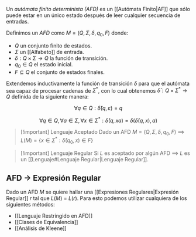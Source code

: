 Un *autómata finito determinista (AFD)* es un [[Autómata Finito|AF]] que sólo puede estar en un único estado después de leer cualquier secuencia de entradas.

Definimos un *AFD* como $M=(Q,\Sigma,\delta, q_0, F)$ donde:
- $Q$ un conjunto finito de estados.
- $\Sigma$ un [[Alfabeto]] de entrada.
- $\delta : Q \times \Sigma \rightarrow Q$ la función de transición.
- $q_0 \in Q$ el estado inicial.
- $F \subseteq Q$ el conjunto de estados finales.

Extendemos inductivamente la función de transición $\delta$ para que el autómata sea capaz de procesar cadenas de $\Sigma^\ast$,  con lo cual obtenemos $\hat{\delta} : Q \times \Sigma^\ast \rightarrow Q$ definida de la siguiente manera:

$$
\forall q \in Q : \hat{\delta}(q, \varepsilon) = q
$$

$$
\forall q \in Q, \forall a \in \Sigma, \forall x \in \Sigma^\ast : \hat{\delta}(q, xa) = \delta(\hat{\delta}(q, x), a)
$$

>[!important] Lenguaje Aceptado
>Dado un AFD $M=(Q,\Sigma,\delta, q_0, F)$  $\implies$  $L(M) = \{ x \in \Sigma^\ast : \hat{\delta}(q_0, x) \in F \}$

>[!important] Lenguaje Regular
>Si $L$ es aceptado por algún AFD $\implies$ $L$ es un [[Lenguaje#Lenguaje Regular|Lenguaje Regular]].

## AFD $\rightarrow$ Expresión Regular
Dado un AFD $M$ se quiere hallar una [[Expresiones Regulares|Expresión Regular]] $r$ tal que $L(M)$ = $L(r)$.
Para esto podemos utilizar cualquiera de los siguientes métodos:
- [[Lenguaje Restringido en AFD]]
- [[Clases de Equivalencia]]
- [[Análisis de Kleene]]
